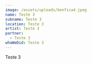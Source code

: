 ```yaml
---
image: /assets/uploads/benfica4.jpeg
name: Teste 3
subname: Teste 3
location: Teste 3
artist: Teste 3
partner:
  - Teste 3
whaWeDid: Teste 3
---
```

Teste 3
